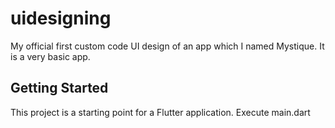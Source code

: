 # uidesigning
My official first custom code UI design of an app which I named Mystique. It is a very basic app. 
## Getting Started

This project is a starting point for a Flutter application.
Execute main.dart 
